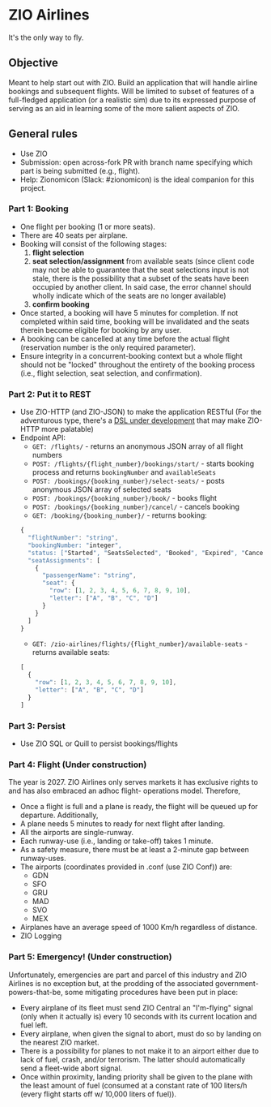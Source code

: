 # ZIO Airlines
It's the only way to fly.

## Objective
Meant to help start out with ZIO. Build an application that will handle airline bookings and subsequent flights. Will be 
limited to subset of features of a full-fledged application (or a realistic sim) due to its expressed purpose of serving
as an aid in learning some of the more salient aspects of ZIO.

## General rules
- Use ZIO
- Submission: open across-fork PR with branch name specifying which part is being submitted (e.g., flight).
- Help: Zionomicon (Slack: #zionomicon) is the ideal companion for this project.

### Part 1: Booking
- One flight per booking (1 or more seats).
- There are 40 seats per airplane.
- Booking will consist of the following stages: 
  1. **flight selection**
  2. **seat selection/assignment** from available seats (since client code may not be able to guarantee that the seat 
selections input is not stale, there is the possibility that a subset of the seats have been 
occupied by another client. In said case, the error channel should wholly indicate which of the seats are no longer 
available)
  3. **confirm booking**
- Once started, a booking will have 5 minutes for completion. If not completed within said time, booking will be 
invalidated and the seats therein become eligible for booking by any user.
- A booking can be cancelled at any time before the actual flight (reservation number is the only required parameter).
- Ensure integrity in a concurrent-booking context but a whole flight should not be "locked" throughout the entirety of
the booking process (i.e., flight selection, seat selection, and confirmation).

### Part 2: Put it to REST
- Use ZIO-HTTP (and ZIO-JSON) to make the application RESTful (For the adventurous type, there's a 
[DSL under development](https://github.com/kitlangton/zio-app) that may make ZIO-HTTP more palatable)
- Endpoint API:
  - `GET: /flights/` - returns an anonymous JSON array of all flight numbers
  - `POST: /flights/{flight_number}/bookings/start/` - starts booking process and returns `bookingNumber`
and `availableSeats`  
  - `POST: /bookings/{booking_number}/select-seats/` - posts anonymous JSON array of selected seats
  - `POST: /bookings/{booking_number}/book/` - books flight
  - `POST: /bookings/{booking_number}/cancel/` - cancels booking
  - `GET: /booking/{booking_number}/` - returns booking:
  ```javascript
  {
    "flightNumber": "string",
    "bookingNumber: "integer",
    "status: ["Started", "SeatsSelected", "Booked", "Expired", "Canceled"],
    "seatAssignments": [
      {
        "passengerName": "string",
        "seat": {
          "row": [1, 2, 3, 4, 5, 6, 7, 8, 9, 10],
          "letter": ["A", "B", "C", "D"]
        }
      }
    ]
  }
  ```
  - `GET: /zio-airlines/flights/{flight_number}/available-seats` - returns available seats:
  ```javascript
  [
    {
      "row": [1, 2, 3, 4, 5, 6, 7, 8, 9, 10],
      "letter": ["A", "B", "C", "D"]
    }
  ]
  ```

### Part 3: Persist
- Use ZIO SQL or Quill to persist bookings/flights

### Part 4: Flight (Under construction)
The year is 2027. ZIO Airlines only serves markets it has exclusive rights to and has also embraced an adhoc flight-
operations model. Therefore, 
- Once a flight is full and a plane is ready, the flight will be queued up for departure. Additionally,
- A plane needs 5 minutes to ready for next flight after landing.
- All the airports are single-runway.
- Each runway-use (i.e., landing or take-off) takes 1 minute.
- As a safety measure, there must be at least a 2-minute gap between runway-uses.
- The airports (coordinates provided in .conf (use ZIO Conf)) are:
  - GDN
  - SFO
  - GRU
  - MAD
  - SVO
  - MEX
- Airplanes have an average speed of 1000 Km/h regardless of distance.
- ZIO Logging

### Part 5: Emergency! (Under construction)
Unfortunately, emergencies are part and parcel of this industry and ZIO Airlines is no exception but, at the 
prodding of the associated government-powers-that-be, some mitigating procedures have been put in place:
- Every airplane of its fleet must send ZIO Central an "I'm-flying" signal (only when it actually is) every 10 seconds 
with its current location and fuel left.
- Every airplane, when given the signal to abort, must do so by landing on the nearest ZIO market.
- There is a possibility for planes to not make it to an airport either due to lack of fuel, crash, and/or terrorism.
The latter should automatically send a fleet-wide abort signal.
- Once within proximity, landing priority shall be given to the plane with the least amount of fuel (consumed at a 
constant rate of 100 liters/h (every flight starts off w/ 10,000 liters of fuel)).
